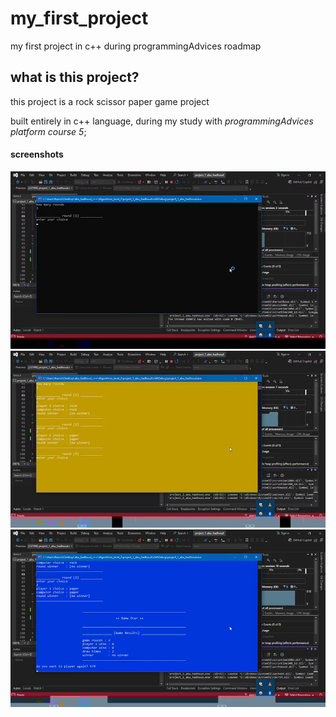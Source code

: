 # my_first_project
my first project in c++  during programmingAdvices roadmap

## what is this project?
this project is a rock scissor paper game project

built entirely in c++ language, during my study with
*programmingAdvices platform course 5*;

#### screenshots

![](1.png)
![](2.png)
![](3.png)